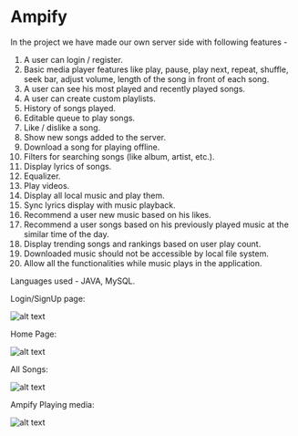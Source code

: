 # Ampify

In the project we have made our own server side with following features -
1. A user can login / register.
2. Basic media player features like play, pause, play next, repeat, shuffle, seek bar,
   adjust volume, length of the song in front of each song.
3. A user can see his most played and recently played songs.
4. A user can create custom playlists.
5. History of songs played.
6. Editable queue to play songs.
7. Like / dislike a song.
8. Show new songs added to the server.
9. Download a song for playing offline.
10. Filters for searching songs (like album, artist, etc.).
11. Display lyrics of songs.
12. Equalizer.
13. Play videos.
14. Display all local music and play them.
15. Sync lyrics display with music playback.
16. Recommend a user new music based on his likes.
17. Recommend a user songs based on his previously played music at the similar time
    of the day.
18. Display trending songs and rankings based on user play count.
10. Downloaded music should not be accessible by local file system.
11. Allow all the functionalities while music plays in the application.

Languages used - JAVA, MySQL.

Login/SignUp page:

![alt text](https://github.com/AvishkarMNNIT/Ampify/blob/main/Screenshot%202020-11-01%20233554.png?raw=true)

Home Page:

![alt text](https://github.com/AvishkarMNNIT/Ampify/blob/main/Screenshot%202020-11-01%20233632.png?raw=true)

All Songs:

![alt text](https://github.com/AvishkarMNNIT/Ampify/blob/main/Screenshot%202020-11-01%20233653.png?raw=true)

Ampify Playing media:

![alt text](https://github.com/AvishkarMNNIT/Ampify/blob/main/Screenshot%202020-11-01%20233810.png?raw=true)



